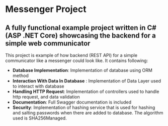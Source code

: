 # Messenger Project

## A fully functional example project written in C# (ASP .NET Core) showcasing the backend for a simple web communicator

This project is example of how backend (REST API) for a simple communicator like a messenger could look like. It contains following:

* **Database Implementation**:  Implementation of database using ORM method
* **Interaction With Data In Database** : Implementation of Data Layer used to interact with database
* **Handling HTTP Request**: Implementation of controllers used to handle http request, and data validation
* **Documentation**: Full Swagger documentation is included   
* **Security**: Implementation of hashing service that is used for hashing and salting passwords when there are added to database. The algorithm used is SHA256Managed.



